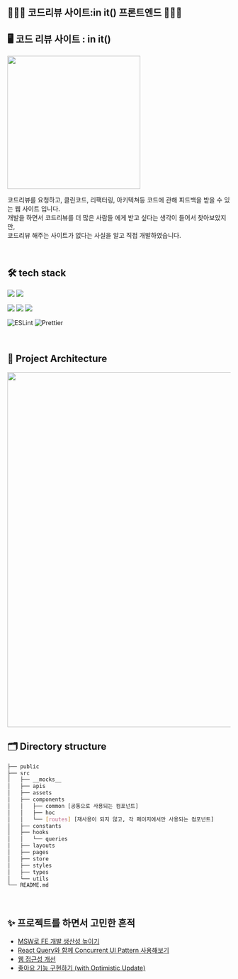 
## 👩🏻‍💻 코드리뷰 사이트:in it() 프론트엔드 👩🏻‍💻  



## 🖥️ 코드 리뷰 사이트 : in it()

<img src= 'https://user-images.githubusercontent.com/62633444/224486932-ac1b2457-3ffa-472d-8fcd-c32c02149aa0.png' width=300/>

코드리뷰를 요청하고, 클린코드, 리팩터링, 아키텍쳐등 코드에 관해 피드백을 받을 수 있는 웹 사이트 입니다.  
개발을 하면서 코드리뷰를 더 많은 사람들 에게 받고 싶다는 생각이 들어서 찾아보았지만,  
코드리뷰 해주는 사이트가 없다는 사실을 알고 직접 개발하였습니다.

<br/>

## 🛠 tech stack
<p>
<img src="https://img.shields.io/badge/Next.js-000000?style=flat-square&logo=nextdotjs&logoColor=white"/>
<img src="https://img.shields.io/badge/TypeScript-3178C6?style=flat-square&logo=TypeScript&logoColor=white"/>
</p>
<p>
<img src="https://img.shields.io/badge/StyledComponent-EFD1EA?style=flat-square&logo=css3&logoColor=white"/>
<img src="https://img.shields.io/badge/ReactQuery-FF4154?style=flat-square&logo=ReactQuery&logoColor=white"/>
<img src="https://img.shields.io/badge/Recoil-3578E5?style=flat-square&logo=react&logoColor=white"/>
</p>
<p>
<img alt="ESLint" src="https://img.shields.io/badge/-ESLint-4B32C3?style=flat-square&logo=eslint&logoColor=white" />
<img alt="Prettier" src="https://img.shields.io/badge/-Prettier-F7B93E?style=flat-square&logo=prettier&logoColor=white" />
</p>

<br/>

## 📝 Project Architecture
<img src= 'https://user-images.githubusercontent.com/62633444/230416255-4ba10b0f-1968-46cb-aebf-c64bf07bc479.png' width=800/>

<br/>

## 🗂️ Directory structure


```bash
├── public
├── src
│   ├── __mocks__
│   ├── apis
│   ├── assets
│   ├── components
│   │   ├── common [공통으로 사용되는 컴포넌트]
│   │   ├── hoc
│   │   └── [routes] [재사용이 되지 않고, 각 페이지에서만 사용되는 컴포넌트]
│   ├── constants
│   ├── hooks
│   │   └── queries
│   ├── layouts
│   ├── pages
│   ├── store
│   ├── styles
│   ├── types
│   └── utils
└── README.md
```
<br/>

## ✨ 프로젝트를 하면서 고민한 흔적

- [MSW로 FE 개발 생산성 높이기](https://velog.io/@zzi99/MSWMock-Service-Worker-%EC%A0%81%EC%9A%A9%EA%B8%B0)
- [React Query와 함께 Concurrent UI Pattern 사용해보기](https://velog.io/@zzi99/Concurrent-UI-Pattern)
- [웹 접근성 개선](https://velog.io/@zzi99/%EC%9B%B9-%EC%A0%91%EA%B7%BC%EC%84%B1-2-%ED%94%84%EB%A1%9C%EC%A0%9D%ED%8A%B8-%EA%B0%9C%EC%84%A0)
- [좋아요 기능 구현하기 (with Optimistic Update)](https://velog.io/@zzi99/%EC%A2%8B%EC%95%84%EC%9A%94-%EA%B8%B0%EB%8A%A5-%EA%B5%AC%ED%98%84%ED%95%98%EA%B8%B0-with-Optimistic-Update)
<br/>
